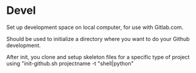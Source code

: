 # Devel

Set up development space on local computer, for use with Gitlab.com.

Should be used to initialize a directory where you want to do your Github development.

After init, you clone and setup skeleton files for a specific type of project using "init-github.sh projectname -t "shell|python"
